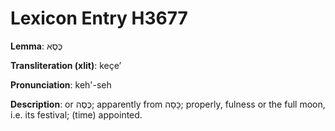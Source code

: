 # Lexicon Entry H3677

**Lemma**: כֶּסֶא

**Transliteration (xlit)**: keçeʼ

**Pronunciation**: keh'-seh

**Description**:
or כֶּסֶה; apparently from כָּסָה; properly, fulness or the full moon, i.e. its festival; (time) appointed.
